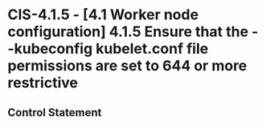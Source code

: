# CIS-4.1.5 - \[4.1 Worker node configuration\] 4.1.5 Ensure that the --kubeconfig kubelet.conf file permissions are set to 644 or more restrictive

## Control Statement
